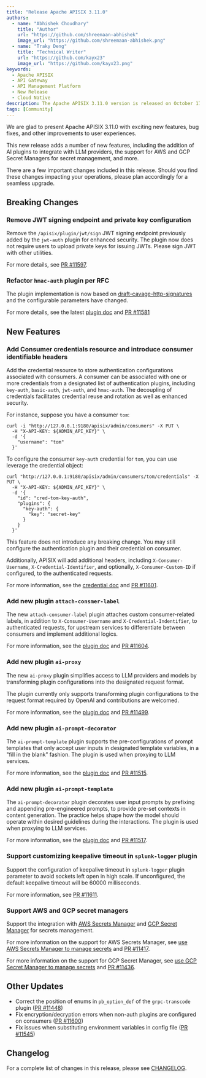```yaml
---
title: "Release Apache APISIX 3.11.0"
authors:
  - name: "Abhishek Choudhary"
    title: "Author"
    url: "https://github.com/shreemaan-abhishek"
    image_url: "https://github.com/shreemaan-abhishek.png"
  - name: "Traky Deng"
    title: "Technical Writer"
    url: "https://github.com/kayx23"
    image_url: "https://github.com/kayx23.png"
keywords:
  - Apache APISIX
  - API Gateway
  - API Management Platform
  - New Release
  - Cloud Native
description: The Apache APISIX 3.11.0 version is released on October 17, 2024. This release includes a few changes, new features, bug fixes, and other improvements to user experiences.
tags: [Community]
---
```


We are glad to present Apache APISIX 3.11.0 with exciting new features, bug fixes, and other improvements to user experiences.

<!--truncate-->

This new release adds a number of new features, including the addition of AI plugins to integrate with LLM providers, the support for AWS and GCP Secret Managers for secret management, and more.

There are a few important changes included in this release. Should you find these changes impacting your operations, please plan accordingly for a seamless upgrade.

## Breaking Changes

### Remove JWT signing endpoint and private key configuration

Remove the `/apisix/plugin/jwt/sign` JWT signing endpoint previously added by the `jwt-auth` plugin for enhanced security. The plugin now does not require users to upload private keys for issuing JWTs. Please sign JWT with other utilities.

For more details, see [PR #11597](https://github.com/apache/apisix/pull/11597).

### Refactor `hmac-auth` plugin per RFC

The plugin implementation is now based on [draft-cavage-http-signatures](https://www.ietf.org/archive/id/draft-cavage-http-signatures-12.txt) and the configurable parameters have changed.

For more details, see the latest [plugin doc](https://apisix.apache.org/docs/apisix/plugins/hmac-auth/) and [PR #11581](https://github.com/apache/apisix/pull/11581)

## New Features

### Add Consumer credentials resource and introduce consumer identifiable headers

Add the credential resource to store authentication configurations associated with consumers. A consumer can be associated with one or more credentials from a designated list of authentication plugins, including `key-auth`, `basic-auth`, `jwt-auth`, and `hmac-auth`. The decoupling of credentials facilitates credential reuse and rotation as well as enhanced security.

For instance, suppose you have a consumer `tom`:

```shell
curl -i "http://127.0.0.1:9180/apisix/admin/consumers" -X PUT \
  -H "X-API-KEY: ${ADMIN_API_KEY}" \
  -d '{
    "username": "tom"
  }'
```

To configure the consumer `key-auth` credential for `tom`, you can use leverage the credential object:

```shell
curl "http://127.0.0.1:9180/apisix/admin/consumers/tom/credentials" -X PUT \
  -H "X-API-KEY: ${ADMIN_API_KEY}" \
  -d '{
    "id": "cred-tom-key-auth",
    "plugins": {
      "key-auth": {
        "key": "secret-key"
      }
    }
  }'
```

This feature does not introduce any breaking change. You may still configure the authentication plugin and their credential on consumer.

Additionally, APISIX will add additional headers, including `X-Consumer-Username`, `X-Credential-Identifier`, and optionally, `X-Consumer-Custom-ID` if configured, to the authenticated requests.

For more information, see the [credential doc](https://apisix.apache.org/docs/apisix/next/terminology/credential/) and [PR #11601](https://github.com/apache/apisix/pull/11601).

### Add new plugin `attach-consmer-label`

The new `attach-consumer-label` plugin attaches custom consumer-related labels, in addition to `X-Consumer-Username` and `X-Credential-Indentifier`, to authenticated requests, for upstream services to differentiate between consumers and implement additional logics.

For more information, see the [plugin doc](https://apisix.apache.org/docs/apisix/next/plugins/attach-consumer-label/) and [PR #11604](https://github.com/apache/apisix/pull/11604).

### Add new plugin `ai-proxy`

The new `ai-proxy` plugin simplifies access to LLM providers and models by transforming plugin configurations into the designated request format.

The plugin currently only supports transforming plugin configurations to the request format required by OpenAI and contributions are welcomed.

For more information, see the [plugin doc](https://apisix.apache.org/docs/apisix/next/plugins/ai-proxy/) and [PR #11499](https://github.com/apache/apisix/pull/11604).

### Add new plugin `ai-prompt-decorator`

The `ai-prompt-template` plugin supports the pre-configurations of prompt templates that only accept user inputs in designated template variables, in a "fill in the blank" fashion. The plugin is used when proxying to LLM services.

For more information, see the [plugin doc](https://apisix.apache.org/docs/apisix/next/plugins/ai-prompt-decorator/) and [PR #11515](https://github.com/apache/apisix/pull/11515).

### Add new plugin `ai-prompt-template`

The `ai-prompt-decorator` plugin decorates user input prompts by prefixing and appending pre-engineered prompts, to provide pre-set contexts in content generation. The practice helps shape how the model should operate within desired guidelines during the interactions. The plugin is used when proxying to LLM services.

For more information, see the [plugin doc](https://apisix.apache.org/docs/apisix/next/plugins/ai-prompt-template/) and [PR #11517](https://github.com/apache/apisix/pull/11517).

### Support customizing keepalive timeout in `splunk-logger` plugin

Support the configuration of keepalive timeout in `splunk-logger` plugin parameter to avoid sockets left open in high scale. If unconfigured, the default keepalive timeout will be 60000 milliseconds.

For more information, see [PR #11611](https://github.com/apache/apisix/pull/11611).

### Support AWS and GCP secret managers

Support the integration with [AWS Secrets Manager](https://aws.amazon.com/secrets-manager/) and [GCP Secret Manager](https://cloud.google.com/security/products/secret-manager?hl=en) for secrets management.

For more information on the support for AWS Secrets Manager, see [use AWS Secrets Manager to manage secrets](https://apisix.apache.org/docs/apisix/next/terminology/secret/#use-aws-secrets-manager-to-manage-secrets) and [PR #11417](https://github.com/apache/apisix/pull/11417).

For more information on the support for GCP Secret Manager, see [use GCP Secret Manager to manage secrets](https://apisix.apache.org/docs/apisix/next/terminology/secret/#use-gcp-secrets-manager-to-manage-secrets) and [PR #11436](https://github.com/apache/apisix/pull/11436).

## Other Updates

- Correct the position of enums in `pb_option_def` of the `grpc-transcode` plugin ([PR #11448](https://github.com/apache/apisix/pull/11448))
- Fix encryption/decryption errors when non-auth plugins are configured on consumers ([PR #11600](https://github.com/apache/apisix/pull/11600))
- Fix issues when substituting environment variables in config file ([PR #11545](https://github.com/apache/apisix/pull/11545))

## Changelog

For a complete list of changes in this release, please see [CHANGELOG](https://github.com/apache/apisix/blob/master/CHANGELOG.md#3110).
